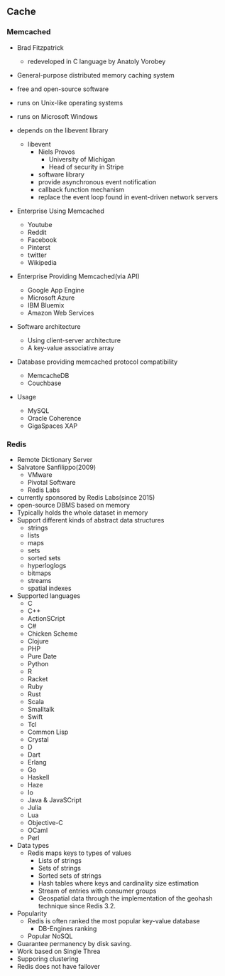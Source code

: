## Cache
 ### Memcached
 - Brad Fitzpatrick
   - redeveloped in C language by Anatoly Vorobey 
 - General-purpose distributed memory caching system
 - free and open-source software
 - runs on Unix-like operating systems
 - runs on Microsoft Windows
 - depends on the libevent library
   - libevent
     - Niels Provos
       - University of Michigan
       - Head of security in Stripe
     - software library
     - provide asynchronous event notification
     - callback function mechanism
     - replace the event loop found in event-driven network servers
 - Enterprise Using Memcached
   - Youtube
   - Reddit
   - Facebook
   - Pinterst
   - twitter
   - Wikipedia
 - Enterprise Providing Memcached(via API)
   - Google App Engine
   - Microsoft Azure
   - IBM Bluemix
   - Amazon Web Services
 - Software architecture
   - Using client-server architecture
   - A key-value associative array
   
 - Database providing memcached protocol compatibility
   - MemcacheDB
   - Couchbase
 - Usage
   - MySQL
   - Oracle Coherence
   - GigaSpaces XAP

 ### Redis
 - Remote Dictionary Server
 - Salvatore Sanfilippo(2009)
   - VMware
   - Pivotal Software
   - Redis Labs
 - currently sponsored by Redis Labs(since 2015)
 - open-source DBMS based on memory
 - Typically holds the whole dataset in memory
 - Support different kinds of abstract data structures
   - strings
   - lists
   - maps
   - sets
   - sorted sets
   - hyperloglogs
   - bitmaps
   - streams
   - spatial indexes
 - Supported languages
   - C
   - C++
   - ActionSCript
   - C#
   - Chicken Scheme
   - Clojure
   - PHP
   - Pure Date
   - Python
   - R
   - Racket
   - Ruby
   - Rust
   - Scala
   - Smalltalk
   - Swift
   - Tcl
   - Common Lisp
   - Crystal
   - D
   - Dart
   - Erlang
   - Go
   - Haskell
   - Haze
   - Io
   - Java & JavaSCript
   - Julia
   - Lua
   - Objective-C
   - OCaml
   - Perl
 - Data types
   - Redis maps keys to types of values
     - Lists of strings
     - Sets of strings
     - Sorted sets of strings
     - Hash tables where keys and cardinality size estimation
     - Stream of entries with consumer groups
     - Geospatial data through the implementation of the geohash technique since Redis 3.2.
 - Popularity
   - Redis is often ranked the most popular key-value database
     - DB-Engines ranking
   - Popular NoSQL
 - Guarantee permanency by disk saving.
 - Work based on Single Threa
 - Supporing clustering
 - Redis does not have failover 
